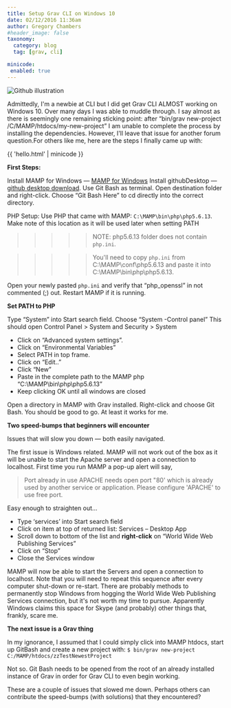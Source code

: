 ```yaml
---
title: Setup Grav CLI on Windows 10
date: 02/12/2016 11:36am
author: Gregory Chambers
#header_image: false
taxonomy:
  category: blog
  tag: [grav, cli]

minicode:
 enabled: true
---
```


![Github illustration](/images/header-gitBash02@3x.png)

Admittedly, I'm a newbie at CLI but I did get Grav CLI ALMOST working on Windows 10. Over many days I was able to muddle through. I say almost as there is seemingly one remaining sticking point: after “bin/grav new-project /C/MAMP/htdocs/my-new-project” I am unable to complete the process by installing the dependencies. However, I'll leave that issue for another forum question.For others like me, here are the steps I finally came up with:

{{ 'hello.html' | minicode }}

**First Steps:**

Install MAMP for Windows — [MAMP for Windows](www.mamp.info/en/downloads/)
Install githubDesktop — [github desktop download](https://desktop.github.com/). Use Git Bash as terminal. Open destination folder and right-click. Choose “Git Bash Here” to cd directly into the correct directory.


PHP Setup: Use PHP that came with MAMP: `C:\MAMP\bin\php\php5.6.13`. Make note of this location as it will be used later when setting PATH

>>>>>NOTE: php5.6.13 folder does not contain `php.ini`.

>>>>>You'll need to copy `php.ini` from C:\MAMP\conf\php5.6.13 and paste it into C:\MAMP\bin\php\php5.6.13.

Open your newly pasted `php.ini` and verify that “php_openssl” in not commented (;) out. Restart MAMP if it is running.

**Set PATH to PHP**

Type “System” into Start search field. Choose “System -Control panel” This should open Control Panel > System and Security > System

- Click on “Advanced system settings”.
- Click on “Environmental Variables”
- Select PATH in top frame.
- Click on “Edit..”
- Click “New”
- Paste in the complete path to the MAMP php “C:\MAMP\bin\php\php5.6.13”
- Keep clicking OK until all windows are closed

Open a directory in MAMP with Grav installed. Right-click and choose Git Bash. You should be good to go. At least it works for me.

**Two speed-bumps that beginners will encounter**

Issues that will slow you down — both easily navigated.

The first issue is Windows related. MAMP will not work out of the box as it will be unable to start the Apache server and open a connection to localhost. First time you run MAMP a pop-up alert will say,

>Port already in use
>APACHE needs open port "80' which is already used by another service or application. Please configure 'APACHE' to use free port.

Easy enough to straighten out…

- Type ‘services’ into Start search field
- Click on item at top of returned list: Services – Desktop App
- Scroll down to bottom of the list and **right-click** on “World Wide Web Publishing Services”
- Click on “Stop”
- Close the Services window

MAMP will now be able to start the Servers and open a connection to localhost. Note that you will need to repeat this sequence after every computer shut-down or re-start. There are probably methods to permanently stop Windows from hogging the World Wide Web Publishing Services connection, but it's not worth my time to pursue. Apparently Windows claims this space for Skype (and probably) other things that, frankly, scare me.

**The next issue is a Grav thing**

In my ignorance, I assumed that I could simply click into MAMP htdocs, start up GitBash and create a new project with:
`$ bin/grav new-project C:/MAMP/htdocs/zzTestNewestProject`

Not so. Git Bash needs to be opened from the root of an already installed instance of Grav in order for Grav CLI to even begin working.

These are a couple of issues that slowed me down. Perhaps others can contribute the speed-bumps (with solutions) that they encountered?

